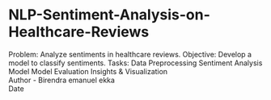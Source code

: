 # NLP-Sentiment-Analysis-on-Healthcare-Reviews
Problem: Analyze sentiments in healthcare reviews. Objective: Develop a model to classify sentiments. Tasks: Data Preprocessing Sentiment Analysis Model Model Evaluation Insights &amp; Visualization
<br>
Author - Birendra emanuel ekka
<br>
Date
